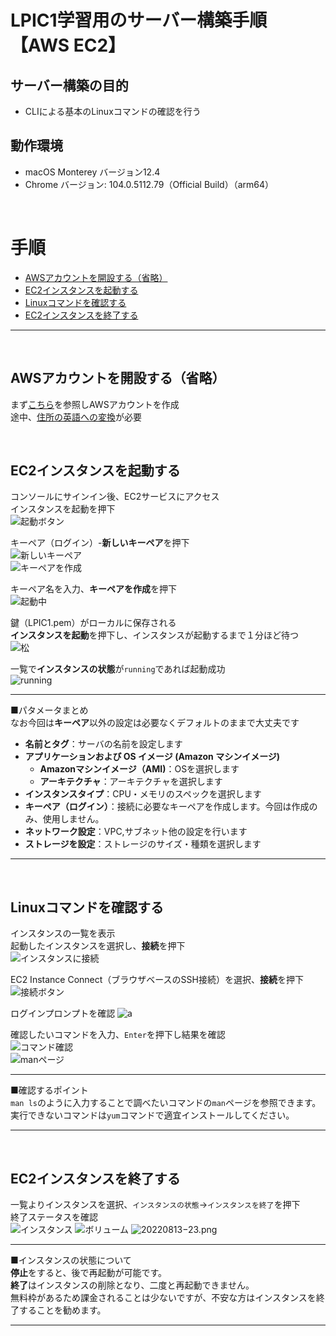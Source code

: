 # LPIC1学習用のサーバー構築手順【AWS EC2】
## サーバー構築の目的  
- CLIによる基本のLinuxコマンドの確認を行う  
## 動作環境
- macOS Monterey バージョン12.4
- Chrome バージョン: 104.0.5112.79（Official Build）（arm64）

&ensp;  

# 手順  
- [AWSアカウントを開設する（省略）](#jump-there1)  
- [EC2インスタンスを起動する](#jump-there2)
- [Linuxコマンドを確認する](#jump-there3)
- [EC2インスタンスを終了する](#jump-there4)  
***  
&ensp;  
## <a id="jump-there1">AWSアカウントを開設する（省略）　　</a>  
まず[こちら](https://aws.amazon.com/jp/register-flow/)を参照しAWSアカウントを作成  
途中、[住所の英語への変換](http://judress.tsukuenoue.com/)が必要  

&ensp;  

## <a id="jump-there2">EC2インスタンスを起動する</a>  
  

コンソールにサインイン後、EC2サービスにアクセス  
インスタンスを起動を押下  
![起動ボタン](https://github.com/norikata99/hello_git/blob/main/img/20220813%E2%88%9201%E3%83%BC%E8%B5%B7%E5%8B%95.png)

キーペア（ログイン）-**新しいキーペア**を押下  
![新しいキーペア](https://github.com/norikata99/hello_git/blob/main/img/20220813%E2%88%9202-%E6%96%B0%E3%81%97%E3%81%84%E3%82%AD%E3%83%BC%E3%83%9A%E3%82%A2.png)  
![キーペアを作成](https://github.com/norikata99/hello_git/blob/main/img/20220813%E2%88%9203-%E6%96%B0%E3%81%97%E3%81%84%E3%82%AD%E3%83%BC%E3%83%9A%E3%82%A2.png)  

キーペア名を入力、**キーペアを作成**を押下  
![起動中](https://github.com/norikata99/hello_git/blob/main/img/20220813%E2%88%9204-%E6%96%B0%E3%81%97%E3%81%84%E3%82%AD%E3%83%BC%E3%83%9A%E3%82%A2.png)  

鍵（LPIC1.pem）がローカルに保存される  
**インスタンスを起動**を押下し、インスタンスが起動するまで１分ほど待つ  
![松](https://github.com/norikata99/hello_git/blob/main/img/20220813%E2%88%9205-%E8%B5%B7%E5%8B%95%E4%B8%AD.png)

一覧で**インスタンスの状態**が`running`であれば起動成功  
![running](https://github.com/norikata99/hello_git/blob/main/img/%E3%82%B9%E3%82%AF%E3%83%AA%E3%83%BC%E3%83%B3%E3%82%B7%E3%83%A7%E3%83%83%E3%83%88%202022-08-13%2021.55.59.png)

***
■パタメータまとめ  
なお今回は**キーペア**以外の設定は必要なくデフォルトのままで大丈夫です  
- **名前とタグ**：サーバの名前を設定します  
- **アプリケーションおよび OS イメージ (Amazon マシンイメージ)**  
  -  **Amazonマシンイメージ（AMI)**：OSを選択します
  -  **アーキテクチャ**：アーキテクチャを選択します
- **インスタンスタイプ**：CPU・メモリのスペックを選択します
- **キーペア（ログイン）**：接続に必要なキーペアを作成します。今回は作成のみ、使用しません。  
- **ネットワーク設定**：VPC,サブネット他の設定を行います
- **ストレージを設定**：ストレージのサイズ・種類を選択します
***  

&ensp;  

## <a id="jump-there3">Linuxコマンドを確認する</a>
  
インスタンスの一覧を表示  
起動したインスタンスを選択し、**接続**を押下  
![インスタンスに接続](https://github.com/norikata99/hello_git/blob/main/img/20220813%E2%88%9211-%E6%8E%A5%E7%B6%9A.png)  

EC2 Instance Connect（ブラウザベースのSSH接続）を選択、**接続**を押下  
![接続ボタン](https://github.com/norikata99/hello_git/blob/main/img/20220813%E2%88%9212-%E6%8E%A5%E7%B6%9A%E3%83%9C%E3%82%BF%E3%83%B3.png)  

ログインプロンプトを確認
![a](https://github.com/norikata99/hello_git/blob/main/img/20220813%E2%88%9213-%E6%8E%A5%E7%B6%9A%E3%83%9C%E3%82%BF%E3%83%B3.png)

確認したいコマンドを入力、`Enter`を押下し結果を確認  
![コマンド確認](https://github.com/norikata99/hello_git/blob/main/img/20220813%E2%88%9214-%E3%82%B3%E3%83%9E%E3%83%B3%E3%83%89%E7%A2%BA%E8%AA%8D.png)  
![manページ](https://github.com/norikata99/hello_git/blob/main/img/20220813%E2%88%9215-%E6%8E%A5%E7%B6%9A%E3%83%9C%E3%82%BF%E3%83%B3.png)  

***
■確認するポイント  
`man ls`のように入力することで調べたいコマンドの`man`ページを参照できます。  
実行できないコマンドは`yum`コマンドで適宜インストールしてください。  
***
&ensp;  

## <a id="jump-there4">EC2インスタンスを終了する</a>
  
一覧よりインスタンスを選択、`インスタンスの状態`→`インスタンスを終了`を押下  
終了ステータスを確認  
![インスタンス](https://github.com/norikata99/hello_git/blob/main/img/20220813%E2%88%9221.png)
![ボリューム](https://github.com/norikata99/hello_git/blob/main/img/20220813%E2%88%9222.png)
![20220813−23.png](https://github.com/norikata99/hello_git/blob/main/img/20220813%E2%88%9223.png)
***
■インスタンスの状態について  
**停止**をすると、後で再起動が可能です。  
**終了**はインスタンスの削除となり、二度と再起動できません。  
無料枠があるため課金されることは少ないですが、不安な方はインスタンスを終了することを勧めます。
***
